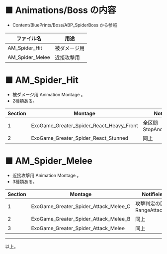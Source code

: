 # ■ Animations/Boss の内容
* Content/BluePrints/Boss/ABP_SpiderBoss から参照

| ファイル名 | 用途 |
| ----- | ----- |
| AM_Spider_Hit | 被ダメージ用 |
| AM_Spider_Melee | 近接攻撃用 |

# ■ AM_Spider_Hit
* 被ダメージ用 Animation Montage 。
* 2種類ある。

| Section | Montage | Notifieies |
| ----- | ----- | ----- |
| 1 | ExoGame_Greater_Spider_React_Heavy_Front | 全区間 StopAndStartAI_NS |
| 2 | ExoGame_Greater_Spider_React_Stunned | 同上 |

# ■ AM_Spider_Melee
* 近接攻撃用 Animation Montage 。
* 3種類ある。

| Section | Montage | Notifieies | Event Tag |
| ----- | ----- | ----- | ----- |
| 1 | ExoGame_Greater_Spider_Attack_Melee_C | 攻撃判定の区間 RangeAttackNS | Event.Montage.Shared.UseSkill |
| 2 | ExoGame_Greater_Spider_Attack_Melee_B | 同上 | 同上 |
| 3 | ExoGame_Greater_Spider_Attack_Melee | 同上 | 同上 |

----
以上。
